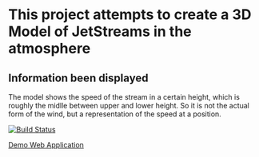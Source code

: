 This project attempts to create a 3D Model of JetStreams in the atmosphere
=========

Information been displayed
---------

The model shows the speed of the stream in a certain height, which is roughly the midlle between upper and lower height. 
So it is not the actual form of the wind, but a representation of the speed at a position.

[![Build Status](https://travis-ci.org/travis-ci/travis-build.png?branch=master)](https://travis-ci.org/JetStreams/lab/builds)

[Demo Web Application](http://lab.ma-schroed.eu.cloudbees.net/)
